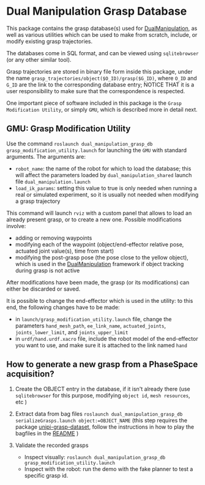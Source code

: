 # Dual Manipulation Grasp Database

This package contains the grasp database(s) used for [DualManipulation](https://bitbucket.org/dualmanipulation/dualmanipulation), as well as various utilities which can be used to make from scratch, include, or modify existing grasp trajectories.

The databases come in SQL format, and can be viewed using `sqlitebrowser` (or any other similar tool).

Grasp trajectories are stored in binary file form inside this package, under the name `grasp_trajectories/object($O_ID)/grasp($G_ID)`, where `O_ID` and `G_ID` are the link to the corresponding database entry; NOTICE THAT it is a user responsibility to make sure that the correspondence is respected.

One important piece of software included in this package is the `Grasp Modification Utility`, or simply `GMU`, which is described more in detail next.

## GMU: Grasp Modification Utility

Use the command `roslaunch dual_manipulation_grasp_db grasp_modification_utility.launch` for launching the `GMU` with standard arguments.
The arguments are:
- `robot_name`: the name of the robot for which to load the database; this will affect the parameters loaded by `dual_manipulation_shared` launch file `dual_manipulation.launch`
- `load_ik_params`: setting this value to true is only needed when running a real or simulated experiment, so it is usually not needed when modifying a grasp trajectory

This command will launch `rviz` with a custom panel that allows to load an already present grasp, or to create a new one.
Possible modifications involve:
- adding or removing waypoints
- modifying each of the waypoint (object/end-effector relative pose, actuated joint value(s), time from start)
- modifying the post-grasp pose (the pose close to the yellow object), which is used in the [DualManipulation](https://bitbucket.org/dualmanipulation/dualmanipulation) framework if object tracking during grasp is not active

After modifications have been made, the grasp (or its modifications) can either be discarded or saved.

It is possible to change the end-effector which is used in the utility: to this end, the following changes have to be made:
- in `launch/grasp_modification_utility.launch` file, change the parameters `hand_mesh_path`, `ee_link_name`, `actuated_joints`, `joints_lower_limit`, and `joints_upper_limit`
- in `urdf/hand.urdf.xacro` file, include the robot model of the end-effector you want to use, and make sure it is attached to the link named `hand`

## How to generate a new grasp from a PhaseSpace acquisition?

1. Create the OBJECT entry in the database, if it isn't already there (use `sqlitebrowser` for this purpose, modifying `object id`, `mesh resources`, etc )

2. Extract data from bag files `roslaunch dual_manipulation_grasp_db serializeGrasps.launch object:=OBJECT_NAME` (this step requires the package [unipi-grasp-dataset](https://github.com/CentroEPiaggio/unipi-grasp-datasets), follow the instructions in how to play the bagfiles in the [README](https://github.com/CentroEPiaggio/unipi-grasp-datasets/blob/master/pacman_wp2_db/README.md) )

3. Validate the recorded grasps
	- Inspect visually: `roslaunch dual_manipulation_grasp_db grasp_modification_utility.launch`
	- Inspect with the robot: run the demo with the fake planner to test a specific grasp id.
